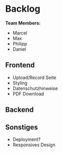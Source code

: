 # Backlog
**Team Members:**
- Marcel
- Max
- Philipp
- Daniel

## Frontend
- Upload/Record Seite
- Styling
- Datenschutzhinweise
- PDF Download


## Backend



## Sonstiges
- Deployment?
- Responsives Design
